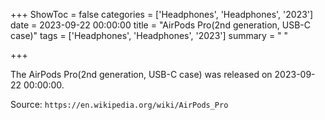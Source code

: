 +++
ShowToc = false
categories = ['Headphones', 'Headphones', '2023']
date = 2023-09-22 00:00:00
title = "AirPods Pro(2nd generation, USB-C case)"
tags = ['Headphones', 'Headphones', '2023']
summary = " "

+++

The AirPods Pro(2nd generation, USB-C case) was released on 2023-09-22 00:00:00.

Source: `https://en.wikipedia.org/wiki/AirPods_Pro`


